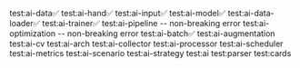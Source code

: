 test:ai-data✅
test:ai-hand✅
test:ai-input✅
test:ai-model✅
test:ai-data-loader✅
test:ai-trainer✅
test:ai-pipeline -- non-breaking error
test:ai-optimization -- non-breaking error
test:ai-batch✅
test:ai-augmentation
test:ai-cv
test:ai-arch
test:ai-collector
test:ai-processor
test:ai-scheduler
test:ai-metrics
test:ai-scenario
test:ai-strategy
test:ai
test:parser
test:cards